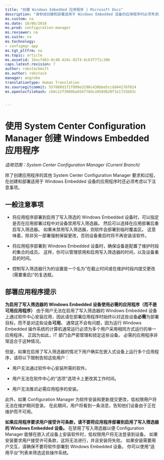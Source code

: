 ```yaml
---
title: "创建 Windows Embedded 应用程序 | Microsoft Docs"
description: "请参阅创建和部署适用于 Windows Embedded 设备的应用程序时必须考虑的注意事项。"
ms.custom: na
ms.date: 10/06/2016
ms.prod: configuration-manager
ms.reviewer: na
ms.suite: na
ms.technology:
- configmgr-app
ms.tgt_pltfrm: na
ms.topic: article
ms.assetid: 16acfd63-0c40-424c-82f4-8c63f7f1c30b
caps.latest.revision: 7
author: robstackmsft
ms.author: robstack
manager: angrobe
translationtype: Human Translation
ms.sourcegitcommit: 557888d1f1f899e3198c430bbe5ccdd44178f824
ms.openlocfilehash: cb0c22f3060ba654778dca958d620f1e1725b93c


---
```

# <a name="create-windows-embedded-applications-with-system-center-configuration-manager"></a>使用 System Center Configuration Manager 创建 Windows Embedded 应用程序

*适用范围：System Center Configuration Manager (Current Branch)*

除了创建应用程序的其他 System Center Configuration Manager 要求和过程，在创建和部署适用于 Windows Embedded 设备的应用程序时还必须考虑以下注意事项。  

## <a name="general-considerations"></a>一般注意事项  

-   将应用程序部署到启用了写入筛选的 Windows Embedded 设备时，可以指定是否在应用部署过程中对设备禁用写入筛选器。 然后可以选择在应用部署后重启写入筛选器。 如果未禁用写入筛选器，则软件会部署到临时覆盖区。 这意味着，除非另一部署强制保留更改，否则设备重启时将不再安装该软件。  

-   将应用程序部署到 Windows Embedded 设备时，确保设备是配置了维护时段的集合的成员。 这样，你可以管理禁用和启用写入筛选器的时间，以及设备重启的时间。  

-   控制写入筛选器行为的设置是一个名为“在截止时间或在维护时段内提交更改(需要重启)”的复选框。  

## <a name="tips-for-deploying-applications"></a>部署应用程序提示  

**为启用了写入筛选器的 Windows Embedded 设备使用必需的应用程序（而不是可用应用程序）** 由于用户无法在启用了写入筛选器的 Windows Embedded 设备上通过软件中心安装应用，因此请在部署应用程序时始终以对这些设备**必需**为部署目标，而不是对这些设备**可用**。 通常这不会有问题，因为运行 Windows Embedded 操作系统的计算机通常运行必须为多个用户采用相同方式运行的单一应用程序。 正因为如此，IT 部门会严密管理和锁定这些设备。 必需的应用程序非常适合于这种情况。

 但是，如果在启用了写入筛选器的情况下用户确实在嵌入式设备上运行多个应用程序，请将以下限制告知这些用户：  

-   用户无法通过软件中心安装所需的软件。  

-   用户无法在软件中心的“选项”选项卡上更改其工作时间。  

-   用户无法推迟必需应用程序的安装。  

此外，如果 Configuration Manager 为软件安装和更新提交更改，低权限用户将无法在维护期间登录。 在此期间，用户将看到一条消息，告知他们设备由于正在维护而不可用。  

**如果应用程序要求用户接受许可条款，请不要将应用程序部署到启用了写入筛选器的 Windows Embedded 设备。** 在禁用了写入筛选器以便 Configuration Manager 能够在嵌入式设备上安装软件时，低权限用户将无法登录到设备。 如果安装要求用户接受许可条款，这将无法进行，并且安装将失败。 如果安装需要用户交互，请确保不要将软件部署到 Windows Embedded 设备。 你可以使用“适用平台”列表来筛选这些操作系统。  



<!--HONumber=Dec16_HO3-->


